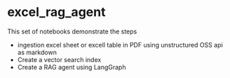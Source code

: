 # excel_rag_agent

This set of notebooks demonstrate the steps

- ingestion excel sheet or excell table in PDF using
unstructured OSS api as markdown
- Create a vector search index
- Create a RAG agent using LangGraph
